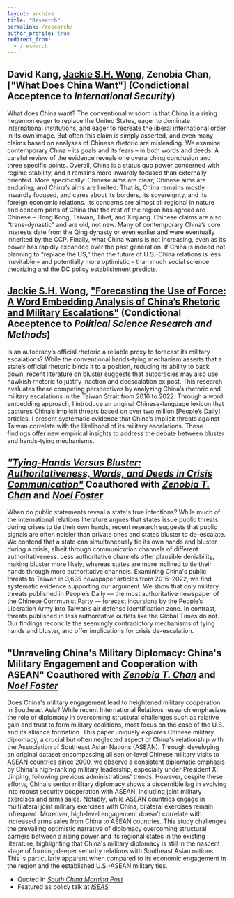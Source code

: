 ```yaml
---
layout: archive
title: "Research"
permalink: /research/
author_profile: true
redirect_from:
  - /research
---
```

David Kang, <u>Jackie S.H. Wong</u>, Zenobia Chan, ["What Does China Want"] (Condictional Acceptence to *International Security*)
------
What does China want? The conventional wisdom is that China is a rising hegemon eager to replace the United States, eager to dominate international institutions, and eager to recreate the liberal international order in its own image. But often this claim is simply asserted, and even many claims based on analyses of Chinese rhetoric are misleading. We examine contemporary China – its goals and its fears – in both words and deeds. A careful review of the evidence reveals one overarching conclusion and three specific points. Overall, China is a status quo power concerned with regime stability, and it remains more inwardly focused than externally oriented. More specifically: Chinese aims are clear; Chinese aims are enduring; and China’s aims are limited. That is, China remains mostly inwardly focused, and cares about its borders, its sovereignty, and its foreign economic relations. Its concerns are almost all regional in nature and concern parts of China that the rest of the region has agreed are Chinese – Hong Kong, Taiwan, Tibet, and Xinjiang. Chinese claims are also “trans-dynastic” and are old, not new. Many of contemporary China’s core interests date from the Qing dynasty or even earlier and were eventually inherited by the CCP. Finally, what China wants is not increasing, even as its power has rapidly expanded over the past generation. If China is indeed not planning to “replace the US,” then the future of U.S.-China relations is less inevitable – and potentially more optimistic – than much social science theorizing and the DC policy establishment predicts.  



<u>Jackie S.H. Wong</u>, ["Forecasting the Use of Force: A Word Embedding Analysis of China’s Rhetoric and Military Escalations"](https://papers.ssrn.com/sol3/papers.cfm?abstract_id=4809057) (Condictional Acceptence to *Political Science Research and Methods*)
------
Is an autocracy’s official rhetoric a reliable proxy to forecast its military escalations? While the conventional hands-tying mechanism asserts that a state’s official rhetoric binds it to a position, reducing its ability to back down, recent literature on bluster suggests that autocracies may also use hawkish rhetoric to justify inaction and deescalation ex post. This research evaluates these competing perspectives by analyzing China’s rhetoric and military escalations in the Taiwan Strait from 2016 to 2022. Through a word embedding approach, I introduce an original Chinese-language lexicon that captures China’s implicit threats based on over two million [People’s Daily] articles. I present systematic evidence that China’s implicit threats against Taiwan correlate with the likelihood of its military escalations. These findings offer new empirical insights to address the debate between bluster and hands-tying mechanisms.


*["Tying-Hands Versus Bluster: Authoritativeness, Words, and Deeds in Crisis Communication"](https://papers.ssrn.com/sol3/papers.cfm?abstract_id=4970055)* Coauthored with *[Zenobia T. Chan](http://www.zenobiachan.com/)* and *[Noel Foster](https://www.noelfoster.com/)*
------
When do public statements reveal a state's true intentions? While much of the international relations literature argues that states issue public threats during crises to tie their own hands, recent research suggests that public signals are often noisier than private ones and states bluster to de-escalate. We contend that a state can simultaneously tie its own hands and bluster during a crisis, albeit through communication channels of different authoritativeness. Less authoritative channels offer plausible deniability, making bluster more likely, whereas states are more inclined to tie their hands through more authoritative channels. Examining China's public threats to Taiwan in 3,635 newspaper articles from 2016–2022, we find systematic evidence supporting our argument. We show that only military threats published in People’s Daily — the most authoritative newspaper of the Chinese Communist Party — forecast incursions by the People’s Liberation Army into Taiwan’s air defense identification zone. In contrast, threats published in less authoritative outlets like the Global Times do not. Our findings reconcile the seemingly contradictory mechanisms of tying hands and bluster, and offer implications for crisis de-escalation.

"Unraveling China's Military Diplomacy: China's Military Engagement and Cooperation with ASEAN" Coauthored with *[Zenobia T. Chan](http://www.zenobiachan.com/)* and *[Noel Foster](https://www.noelfoster.com/)*
------
Does China's military engagement lead to heightened military cooperation in Southeast Asia? While recent International Relations research emphasizes the role of diplomacy in overcoming structural challenges such as relative gain and trust to form military coalitions, most focus on the case of the U.S. and its alliance formation. This paper uniquely explores Chinese military diplomacy, a crucial but often neglected aspect of China's relationship with the Association of Southeast Asian Nations (ASEAN). Through developing an original dataset encompassing all senior-level Chinese military visits to ASEAN countries since 2000, we observe a consistent diplomatic emphasis by China's high-ranking military leadership, especially under President Xi Jinping, following previous administrations' trends. However, despite these efforts, China's senior military diplomacy shows a discernible lag in evolving into robust security cooperation with ASEAN, including joint military exercises and arms sales. Notably, while ASEAN countries engage in multilateral joint military exercises with China, bilateral exercises remain infrequent. Moreover, high-level engagement doesn't correlate with increased arms sales from China to ASEAN countries. This study challenges the prevailing optimistic narrative of diplomacy overcoming structural barriers between a rising power and its regional states in the existing literature, highlighting that China's military diplomacy is still in the nascent stage of forming deeper security relations with Southeast Asian nations. This is particularly apparent when compared to its economic engagement in the region and the established U.S.-ASEAN military ties.

- Quoted in *[South China Morning Post](https://www.scmp.com/news/china/military/article/3230733/chinas-increase-military-exercises-helps-aid-diplomacy-efforts)*
- Featured as policy talk at *[ISEAS](https://www.iseas.edu.sg/mec-events/mapping-chinas-military-visitsimplications-for-u-s-china-security-competition-in-southeast-asia/)*  


